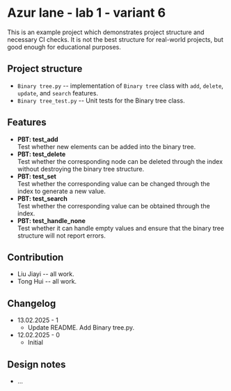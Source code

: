 # Azur lane - lab 1 - variant 6

This is an example project which demonstrates project structure and necessary CI checks.
It is not the best structure for real-world projects, but good enough for educational purposes.

## Project structure

- `Binary tree.py` -- implementation of `Binary tree` class with `add`, `delete`, `update`, and `search` features.
- `Binary tree_test.py` -- Unit tests for the Binary tree class.

## Features

- **PBT: test_add**  
  Test whether new elements can be added into the binary tree.
- **PBT: test_delete**  
  Test whether the corresponding node can be deleted through the index without destroying the binary tree structure.
- **PBT: test_set**  
  Test whether the corresponding value can be changed through the index to generate a new value.
- **PBT: test_search**  
  Test whether the corresponding value can be obtained through the index.
- **PBT: test_handle_none**  
  Test whether it can handle empty values and ensure that the binary tree structure will not report errors.

## Contribution

- Liu Jiayi -- all work.
- Tong Hui -- all work.

## Changelog

- 13.02.2025 - 1  
  - Update README. Add Binary tree.py.
- 12.02.2025 - 0  
  - Initial

## Design notes

- ...
